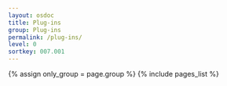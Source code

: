 ```yaml
---
layout: osdoc
title: Plug-ins
group: Plug-ins
permalink: /plug-ins/
level: 0
sortkey: 007.001
---
```


<div id='index'>
{% assign only_group = page.group %}
{% include pages_list %}
</div>